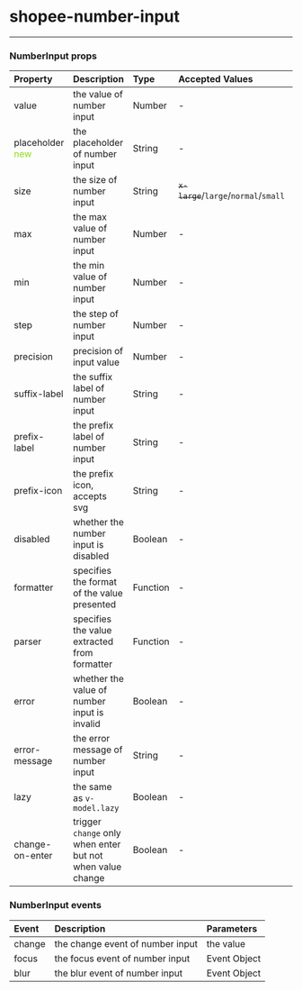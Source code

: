 # shopee-number-input
---

### NumberInput props
| Property | Description | Type | Accepted Values | Default |
|:--|:--|:--|:--|:--|
| value | the value of number input | Number | - | - |
| placeholder <sup><font color=#8dda16 size=3>new</font></sup> | the placeholder of number input | String | - | 0.toFixed(precision) |
| size | the size of number input | String | ~~`x-large`~~/`large`/`normal`/`small` | `normal` |
| max | the max value of number input | Number | - | - |
| min | the min value of number input | Number | - | - |
| step | the step of number input | Number | - | `1` |
| precision | precision of input value | Number | - | - |
| suffix-label | the suffix label of number input | String | - | - |
| prefix-label | the prefix label of number input | String | - | - |
| prefix-icon | the prefix icon, accepts svg | String | - | - |
| disabled | whether the number input is disabled | Boolean | - | `false` |
| formatter | specifies the format of the value presented | Function | - | - |
| parser | specifies the value extracted from formatter | Function | - | - |
| error | whether the value of number input is invalid | Boolean | - | `false` |
| error-message | the error message of number input | String | - | - |
| lazy | the same as `v-model.lazy` | Boolean | - | `false` |
| change-on-enter | trigger `change` only when enter but not when value change | Boolean | - | `false` |

### NumberInput events
| Event | Description | Parameters |
|:--|:--|:--|
| change | the change event of number input | the value |
| focus | the focus event of number input | Event Object |
| blur | the blur event of number input | Event Object |
